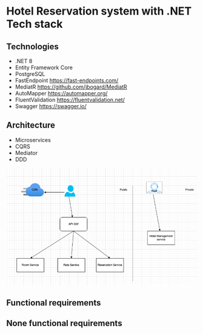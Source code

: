 # Hotel Reservation system with .NET Tech stack

## Technologies

- .NET 8
- Entity Framework Core
- PostgreSQL
- FastEndpoint <https://fast-endpoints.com/>
- MediatR <https://github.com/jbogard/MediatR>
- AutoMapper <https://automapper.org/>
- FluentValidation <https://fluentvalidation.net/>
- Swagger <https://swagger.io/>

## Architecture

- Microservices
- CQRS
- Mediator
- DDD

![Alt text](microservices.png)

## Functional requirements

## None functional requirements


